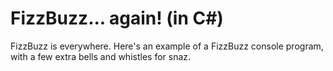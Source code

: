 # FizzBuzz... again! (in C#)
FizzBuzz is everywhere. Here's an example of a FizzBuzz console program, with a few extra bells and whistles for snaz. 
